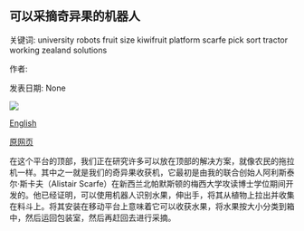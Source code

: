 ## 可以采摘奇异果的机器人

关键词: university robots fruit size kiwifruit platform scarfe pick sort tractor working zealand solutions

作者: 

发表日期: None

![](https://www.bbc.com/future/bespoke/follow-the-food/static/media/kiwi-picker-robotics.7b53b576.jpg)

[English](The%20robots%20that%20can%20pick%20kiwi-fruit.md)

[原网页](http://www.bbc.com/future/bespoke/follow-the-food/the-robots-that-can-pick-kiwifruit.html)

在这个平台的顶部，我们正在研究许多可以放在顶部的解决方案，就像农民的拖拉机一样。其中之一就是我们的奇异果收获机，它最初是由我的联合创始人阿利斯泰尔·斯卡夫（Alistair Scarfe）在新西兰北帕默斯顿的梅西大学攻读博士学位期间开发的。他已经证明，可以使用机器人识别水果，伸出手，将其从植物上拉出并收集在料斗上。将其安装在移动平台上意味着它可以收获水果，将水果按大小分类到箱中，然后运回包装室，然后再赶回去进行采摘。